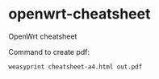# openwrt-cheatsheet
OpenWrt cheatsheet

Command to create pdf:
```
weasyprint cheatsheet-a4.html out.pdf
```
